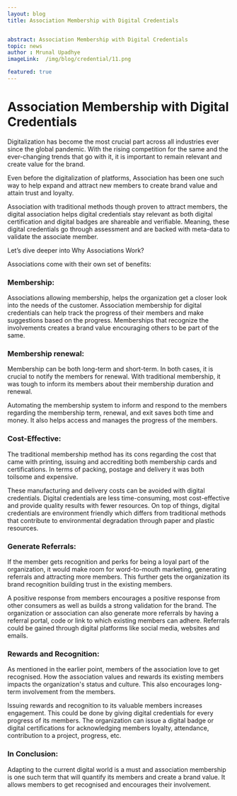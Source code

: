 ```yaml
---
layout: blog
title: Association Membership with Digital Credentials


abstract: Association Membership with Digital Credentials
topic: news
author : Mrunal Upadhye
imageLink:  /img/blog/credential/11.png

featured: true
---
```

# Association Membership with Digital Credentials
Digitalization has become the most crucial part across all industries ever since the global pandemic. With the rising competition for the same and the ever-changing trends that go with it, it is important to remain relevant and create value for the brand. 

Even before the digitalization of platforms, Association has been one such way to help expand and attract new members to create brand value and attain trust and loyalty.

Association with traditional methods though proven to attract members, the digital association helps digital credentials stay relevant as both digital certification and digital badges are shareable and verifiable. Meaning, these digital credentials go through assessment and are backed with meta-data to validate the associate member.

Let’s dive deeper into Why Associations Work?

Associations come with their own set of benefits:

### Membership: 

Associations allowing membership, helps the organization get a closer look into the needs of the customer. Association membership for digital credentials can help track the progress of their members and make suggestions based on the progress. Memberships that recognize the involvements creates a brand value encouraging others to be part of the same. 

### Membership renewal:

Membership can be both long-term and short-term. In both cases, it is crucial to notify the members for renewal. With traditional membership, it was tough to inform its members about their membership duration and renewal.

Automating the membership system to inform and respond to the members regarding the membership term, renewal, and exit saves both time and money. It also helps access and manages the progress of the members.

### Cost-Effective:

The traditional membership method has its cons regarding the cost that came with printing, issuing and accrediting both membership cards and certifications. In terms of packing, postage and delivery it was both toilsome and expensive.

These manufacturing and delivery costs can be avoided with digital credentials. Digital credentials are less time-consuming, most cost-effective and provide quality results with fewer resources. On top of things, digital credentials are environment friendly which differs from traditional methods that contribute to environmental degradation through paper and plastic resources.

### Generate Referrals:

If the member gets recognition and perks for being a loyal part of the organization, it would make room for word-to-mouth marketing, generating referrals and attracting more members. This further gets the organization its brand recognition building trust in the existing members.

A positive response from members encourages a positive response from other consumers as well as builds a strong validation for the brand. The organization or association can also generate more referrals by having a referral portal, code or link to which existing members can adhere. Referrals could be gained through digital platforms like social media, websites and emails.

### Rewards and Recognition:

As mentioned in the earlier point, members of the association love to get recognised. How the association values and rewards its existing members impacts the organization's status and culture. This also encourages long-term involvement from the members. 

Issuing rewards and recognition to its valuable members increases engagement. This could be done by giving digital credentials for every progress of its members. The organization can issue a digital badge or digital certifications for acknowledging members loyalty, attendance, contribution to a project, progress, etc.

### In Conclusion:

Adapting to the current digital world is a must and association membership is one such term that will quantify its members and create a brand value. It allows members to get recognised and encourages their involvement. 
